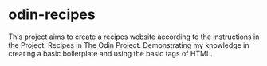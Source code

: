 # odin-recipes
This project aims to create a recipes website according to the instructions in the Project: Recipes in The Odin Project. Demonstrating my knowledge in creating a basic boilerplate and using the basic tags of HTML.